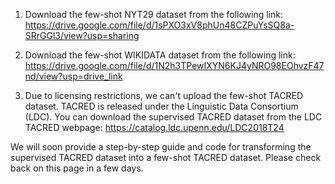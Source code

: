 1. Download the few-shot NYT29 dataset from the following link:
https://drive.google.com/file/d/1sPXO3xV8phUn48CZPuYsSQ8a-SRrGGl3/view?usp=sharing

2. Download the few-shot WIKIDATA dataset from the following link:
https://drive.google.com/file/d/1N2h3TPewIXYN6KJ4yNRO98EOhvzF47nd/view?usp=drive_link

3. Due to licensing restrictions, we can't upload the few-shot TACRED dataset. TACRED is released under the Linguistic Data Consortium (LDC). You can download the supervised TACRED dataset from the LDC TACRED webpage: 
https://catalog.ldc.upenn.edu/LDC2018T24

We will soon provide a step-by-step guide and code for transforming the supervised TACRED dataset into a few-shot TACRED dataset. Please check back on this page in a few days.
